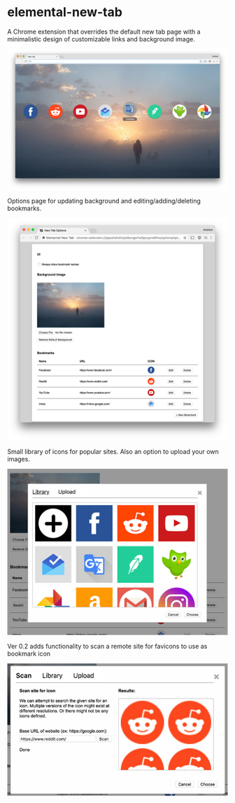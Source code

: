 # elemental-new-tab
A Chrome extension that overrides the default new tab page with a minimalistic design of customizable links and background image.

![Screenshot of new tab page](elemental_screenshot.jpg?raw=true "New Tab Screenshot")

Options page for updating background and editing/adding/deleting bookmarks.

![Screenshot of options page](options_screenshot.jpg?raw=true "Options Screenshot")

Small library of icons for popular sites. Also an option to upload your own images.

![Screenshot of options modal](new_icon_screenshot.jpg?raw=true "Icon Library Screenshot")

Ver 0.2 adds functionality to scan a remote site for favicons to use as bookmark icon

![Screenshot of scan icon functionality](scan_icon_screenshot.jpg?raw=true "Scan Icons Screenshot")

